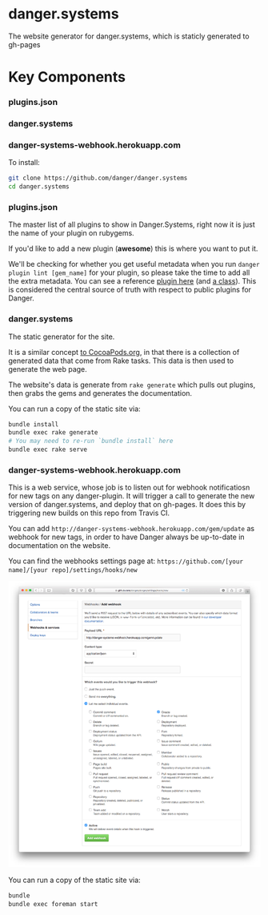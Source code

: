 # danger.systems
The website generator for danger.systems, which is staticly generated to gh-pages

# Key Components

### plugins.json
### danger.systems
### danger-systems-webhook.herokuapp.com


To install:
``` sh
git clone https://github.com/danger/danger.systems
cd danger.systems
```

### plugins.json

The master list of all plugins to show in Danger.Systems, right now it is just the name of your plugin on rubygems.

If you'd like to add a new plugin (**awesome**) this is where you want to put it.

We'll be checking for whether you get useful metadata when you run `danger plugin lint [gem_name]` for your plugin, so please take the time to add all the extra metadata. You can see a reference [plugin here](https://github.com/dbgrandi/danger-prose) (and [a class](https://github.com/dbgrandi/danger-prose/blob/master/lib/danger_plugin.rb)). This is considered the central source of truth with respect to public plugins for Danger.

### danger.systems

The static generator for the site.

It is a similar concept [to CocoaPods.org](https://github.com/cocoapods/cocoapods.org), in that there is a collection of generated data that come from Rake tasks. This data is then used to generate the web page.

The website's data is generate from `rake generate` which pulls out plugins, then grabs the gems and generates the documentation.

You can run a copy of the static site via:

``` sh
bundle install
bundle exec rake generate
# You may need to re-run `bundle install` here
bundle exec rake serve
```

### danger-systems-webhook.herokuapp.com

This is a web service, whose job is to listen out for webhook notificatiosn for new tags on any danger-plugin.
It will trigger a call to generate the new version of danger.systems, and deploy that on gh-pages. It does this by triggering new builds on this repo from Travis CI.

You can add `http://danger-systems-webhook.herokuapp.com/gem/update` as webhook for new tags, in order to have Danger always be up-to-date in documentation on the website.

You can find the webhooks settings page at: `https://github.com/[your name]/[your repo]/settings/hooks/new`

![Webhook Preview](docs/example_webhook.png)

You can run a copy of the static site via:

``` sh
bundle
bundle exec foreman start
```